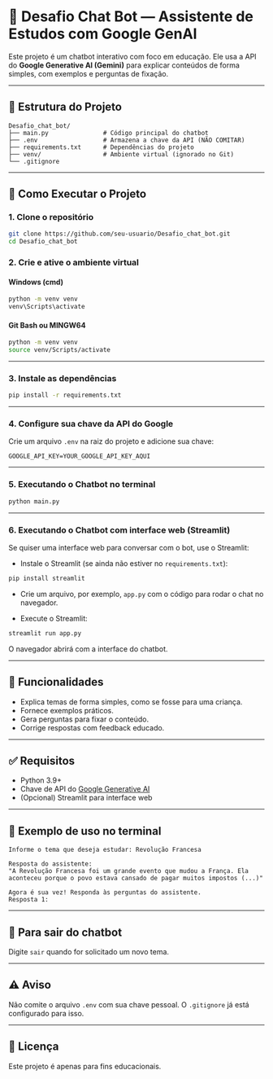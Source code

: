 # 🤖 Desafio Chat Bot — Assistente de Estudos com Google GenAI

Este projeto é um chatbot interativo com foco em educação. Ele usa a API do **Google Generative AI (Gemini)** para explicar conteúdos de forma simples, com exemplos e perguntas de fixação.

---

## 📁 Estrutura do Projeto

```
Desafio_chat_bot/
├── main.py               # Código principal do chatbot
├── .env                  # Armazena a chave da API (NÃO COMITAR)
├── requirements.txt      # Dependências do projeto
├── venv/                 # Ambiente virtual (ignorado no Git)
└── .gitignore
```

---

## 🚀 Como Executar o Projeto

### 1. Clone o repositório
```bash
git clone https://github.com/seu-usuario/Desafio_chat_bot.git
cd Desafio_chat_bot
```

### 2. Crie e ative o ambiente virtual

#### Windows (cmd)
```cmd
python -m venv venv
venv\Scripts\activate
```

#### Git Bash ou MINGW64
```bash
python -m venv venv
source venv/Scripts/activate
```

---

### 3. Instale as dependências
```bash
pip install -r requirements.txt
```

---

### 4. Configure sua chave da API do Google

Crie um arquivo `.env` na raiz do projeto e adicione sua chave:

```
GOOGLE_API_KEY=YOUR_GOOGLE_API_KEY_AQUI
```

---

### 5. Executando o Chatbot no terminal
```bash
python main.py
```

---

### 6. Executando o Chatbot com interface web (Streamlit)

Se quiser uma interface web para conversar com o bot, use o Streamlit:

- Instale o Streamlit (se ainda não estiver no `requirements.txt`):

```bash
pip install streamlit
```

- Crie um arquivo, por exemplo, `app.py` com o código para rodar o chat no navegador.

- Execute o Streamlit:

```bash
streamlit run app.py
```

O navegador abrirá com a interface do chatbot.

---

## 🧠 Funcionalidades

- Explica temas de forma simples, como se fosse para uma criança.
- Fornece exemplos práticos.
- Gera perguntas para fixar o conteúdo.
- Corrige respostas com feedback educado.

---

## ✅ Requisitos

- Python 3.9+
- Chave de API do [Google Generative AI](https://aistudio.google.com/app/apikey)
- (Opcional) Streamlit para interface web

---

## 📌 Exemplo de uso no terminal

```
Informe o tema que deseja estudar: Revolução Francesa

Resposta do assistente:
"A Revolução Francesa foi um grande evento que mudou a França. Ela aconteceu porque o povo estava cansado de pagar muitos impostos (...)" 

Agora é sua vez! Responda às perguntas do assistente.
Resposta 1:
```

---

## 🛑 Para sair do chatbot
Digite `sair` quando for solicitado um novo tema.

---

## ⚠️ Aviso
Não comite o arquivo `.env` com sua chave pessoal. O `.gitignore` já está configurado para isso.

---

## 📄 Licença
Este projeto é apenas para fins educacionais.
